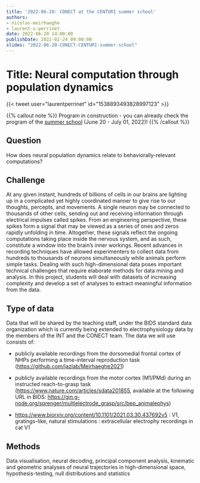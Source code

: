 ```yaml
---
title: '2022-06-20: CONECT at the CENTURI summer school'
authors:
- nicolas-meirhaeghe
- laurent-u-perrinet
date: 2022-06-20 14:00:00
publishDate: 2022-02-24 09:00:00
slides: "2022-06-20-CONECT-CENTURI-summer-school"
---
```


# Title: Neural computation through population dynamics

{{< tweet user="laurentperrinet" id="1538893493828997123" >}}

{{% callout note %}}
Program in construction - you can already check the program of the [summer school](https://centuri-livingsystems.org/centuri-summer-school-2022/) (June 20 - July 01, 2022)!
{{% /callout %}}

## Question

How does neural population dynamics relate to behaviorally-relevant computations?

## Challenge

At any given instant, hundreds of billions of cells in our brains are lighting up in a complicated yet highly coordinated manner to give rise to our thoughts, percepts, and movements. A single neuron may be connected to thousands of other cells, sending out and receiving information through electrical impulses called spikes. From an engineering perspective, these spikes form a signal that may be viewed as a series of ones and zeros rapidly unfolding in time. Altogether, these signals reflect the ongoing computations taking place inside the nervous system, and as such, constitute a window into the brain’s inner workings. Recent advances in recording techniques have allowed experimenters to collect data from hundreds to thousands of neurons simultaneously while animals perform simple tasks. Dealing with such high-dimensional data poses important technical challenges that require elaborate methods for data mining and analysis. In this project, students will deal with datasets of increasing complexity and develop a set of analyses to extract meaningful information from the data.

## Type of data

Data that will be shared by the teaching staff, under the BIDS standard data organization which is currently being extended to electrophysiology data by the members of the INT and the CONECT team. The data we will use consists of:

- publicly available recordings from the dorsomedial frontal cortex of NHPs performing a time-interval reproduction task (https://github.com/jazlab/Meirhaeghe2021)

- publicly available recordings from the motor cortex (M1/PMd) during an instructed reach-to-grasp task (https://www.nature.com/articles/sdata201855, available at the following URL in BIDS: https://gin.g-node.org/sprenger/multielectrode_grasp/src/bep_animalephys)

- https://www.biorxiv.org/content/10.1101/2021.03.30.437692v5 : V1, gratings-like, natural stimulations : extracellular electrophy recordings in cat V1

## Methods

Data visualisation, neural decoding, principal component analysis, kinematic and geometric analyses of neural trajectories in high-dimensional space, hypothesis-testing, null distributions and statistics
